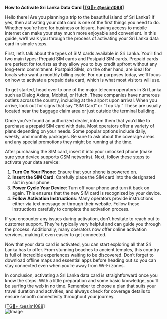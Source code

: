 **How to Activate Sri Lanka Data Card [[TG💪+ @esim1088](https://t.me/s/esim1088)]**

Hello there! Are you planning a trip to the beautiful island of Sri Lanka? If yes, then activating your data card is one of the first things you need to do. Whether you're here for business or leisure, having access to mobile internet can make your stay much more enjoyable and convenient. In this guide, we’ll walk you through the process of activating your Sri Lanka data card in simple steps.

First, let’s talk about the types of SIM cards available in Sri Lanka. You’ll find two main types: Prepaid SIM cards and Postpaid SIM cards. Prepaid cards are perfect for tourists as they allow you to buy credit upfront without any long-term commitment. Postpaid SIMs, on the other hand, are ideal for locals who want a monthly billing cycle. For our purposes today, we'll focus on how to activate a prepaid data card, which is what most visitors will use.

To get started, head over to one of the major telecom operators in Sri Lanka such as Dialog Axiata, Mobitel, or Hutch. These companies have numerous outlets across the country, including at the airport upon arrival. When you arrive, look out for signs that say “SIM Card” or “Top Up.” These are usually located near the baggage claim area or just outside the terminal building.

Once you’ve found an authorized dealer, inform them that you’d like to purchase a prepaid SIM card with data. Most operators offer a variety of plans depending on your needs. Some popular options include daily, weekly, and monthly packages. Be sure to ask about the coverage areas and any special promotions they might be running at the time.

After purchasing the SIM card, insert it into your unlocked phone (make sure your device supports GSM networks). Next, follow these steps to activate your data service:

1. **Turn On Your Phone**: Ensure that your phone is powered on.
2. **Insert the SIM Card**: Carefully place the SIM card into the designated slot in your phone.
3. **Power Cycle Your Device**: Turn off your phone and turn it back on again. This ensures that the new SIM card is recognized by your device.
4. **Follow Activation Instructions**: Many operators provide instructions either via text message or through their website. Follow these instructions carefully to complete the activation process.

If you encounter any issues during activation, don’t hesitate to reach out to customer support. They’re typically very helpful and can guide you through the process. Additionally, many operators now offer online activation services, making it even easier to get connected.

Now that your data card is activated, you can start exploring all that Sri Lanka has to offer. From stunning beaches to ancient temples, this country is full of incredible experiences waiting to be discovered. Don’t forget to download offline maps and essential apps before heading out so you can stay connected even when you’re away from Wi-Fi zones.

In conclusion, activating a Sri Lanka data card is straightforward once you know the steps. With a little preparation and some basic knowledge, you’ll be surfing the web in no time. Remember to choose a plan that suits your travel duration and activities, and always check for coverage details to ensure smooth connectivity throughout your journey.

[[TG💪+ @esim1088](https://t.me/s/esim1088)]  
![Image](https://i.postimg.cc/Y0z9fWf4/image.png)